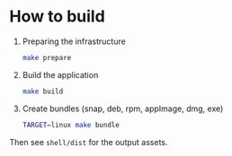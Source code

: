 # How to build

1. Preparing the infrastructure

    ```bash
    make prepare
    ```

2. Build the application

    ```bash
    make build
    ```

3. Create bundles (snap, deb, rpm, appImage, dmg, exe)

    ```bash
    TARGET=linux make bundle
    ```

Then see `shell/dist` for the output assets.
